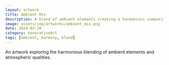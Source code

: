 ```yaml
---
layout: artwork
title: Ambient Mix
description: A blend of ambient elements creating a harmonious composition
image: assets/img/artworks/ambient_mix.png
date: 2024-03-20
category: GenerativeArt
tags: [ambient, harmony, blend]
---
```


An artwork exploring the harmonious blending of ambient elements and atmospheric qualities. 